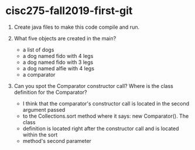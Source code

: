 # cisc275-fall2019-first-git
1. Create java files to make this code compile and run.

2. What five objects are created in the main?
	- a list of dogs
	- a dog named fido with 4 legs
	- a dog named fido with 3 legs
	- a dog named alfie with 4 legs
	- a comparator

3. Can you spot the Comparator constructor call? Where is the class definition for the Comparator?
	- I think that the comparator's constructor call is located in the second argument passed
	- to the Collections.sort method where it says: new Comparator<Animal>().  The class 
	- definition is located right after the constructor call and is located within the sort 
	- method's second parameter
	
